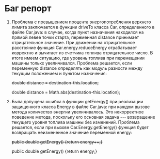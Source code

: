 # Баг репорт
1) Проблема с превышением процента энергопотребления верхнего лимита заключается в функции driveTo класса Car, определенного в файле Car.java: в случае, когда пункт назначения находился на прямой левее точки старта, переменная distance принимает отрицательное значение. При движении на отрицательное расстояние функция Car.energy.reduceEnergy отрабатывает корректно и вычитает из счетчика топлива отрицательное число. В итоге имеем ситуацию, где уровень топлива при перемещении машины только увеличивался. Проблема решается, если переменную distance определять как модуль разности между текущим положением и пунктом назначения:
	
	~~double distance = destination-this.location;~~

    double distance = Math.abs(destination-this.location);

2) Была допущена ошибка в функции getEnergy() при реализации защищенного класса Energy в файле Car.java: при каждом вызове метода количество энергии увеличивалось. Это некорректное поведение метода, поскольку его основная задача --- возвращение текущего уровня топлива машины без изменений. Проблема решается, если при вызове Car.Energy.getEnergy() функция будет возвращать неизмененное значение переменной energy:

	~~public double getEnergy() {return energy++;}~~
		        
	public double getEnergy() {return energy;}

